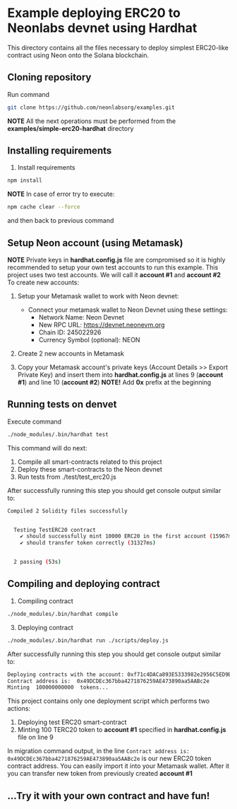 # Example deploying ERC20 to Neonlabs devnet using Hardhat

This directory contains all the files necessary to deploy simplest ERC20-like contract using Neon onto the Solana blockchain.

## Cloning repository

Run command

```sh
git clone https://github.com/neonlabsorg/examples.git
```

**NOTE** All the next operations must be performed from the **examples/simple-erc20-hardhat** directory

## Installing requirements

1. Install requirements

```sh
npm install
```

**NOTE** In case of error try to execute:

```sh
npm cache clear --force
```

and then back to previous command

## Setup Neon account (using Metamask)

**NOTE** Private keys in **hardhat.config.js** file are compromised so it is highly recommended to setup your own test
accounts to run this example. This project uses two test accounts. We will call it **account #1** and **account #2**
To create new accounts:

1. Setup your Metamask wallet to work with Neon devnet:

   - Connect your metamask wallet to Neon Devnet using these settings:
     - Network Name: Neon Devnet
     - New RPC URL: https://devnet.neonevm.org
     - Chain ID: 245022926
     - Currency Symbol (optional): NEON

2. Create 2 new accounts in Metamask
3. Copy your Metamask account's private keys (Account Details >> Export Private Key) and insert them into **hardhat.config.js**
   at lines 9 (**account #1**) and line 10 (**account #2**) **NOTE!** Add **0x** prefix at the beginning

## Running tests on denvet

Execute command

```sh
./node_modules/.bin/hardhat test
```

This command will do next:

1. Compile all smart-contracts related to this project
2. Deploy these smart-contracts to the Neon devnet
3. Run tests from ./test/test_erc20.js

After successfully running this step you should get console output similar to:

```sh
Compiled 2 Solidity files successfully


  Testing TestERC20 contract
    ✔ should successfully mint 10000 ERC20 in the first account (15967ms)
    ✔ should transfer token correctly (31327ms)


  2 passing (53s)

```

## Compiling and deploying contract

1. Compiling contract

```sh
./node_modules/.bin/hardhat compile
```

3. Deploying contract

```sh
./node_modules/.bin/hardhat run ./scripts/deploy.js
```

After successfully running this step you should get console output similar to:

```sh
Deploying contracts with the account: 0xf71c4DACa893E5333982e2956C5ED9B648818376
Contract address is:  0x49DCDEc367bba4271876259AE473890aa5AABc2e
Minting  100000000000  tokens...

```

This project contains only one deployment script which performs two actions:

1. Deploying test ERC20 smart-contract
2. Minting 100 TERC20 token
   to **account #1** specified in **hardhat.config.js** file on line 9

In migration command output, in the line `Contract address is: 0x49DCDEc367bba4271876259AE473890aa5AABc2e` is our
new ERC20 token contract address. You can easily import it into your Metamask wallet. After it you can transfer new
token from previously created **account #1**

## ...Try it with your own contract and have fun!
